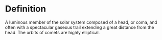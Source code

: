# Definition

A luminous member of the solar system composed of a head, or coma, and
often with a spectacular gaseous trail extending a great distance from
the head. The orbits of comets are highly elliptical.
